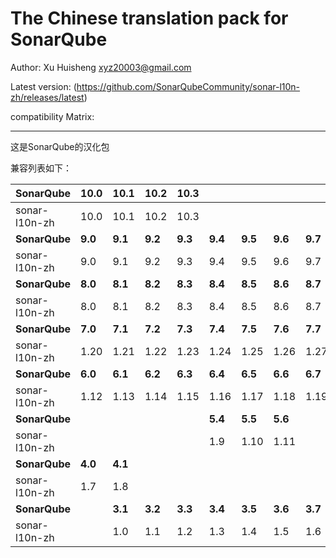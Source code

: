 The Chinese translation pack for SonarQube
=======

Author: Xu Huisheng <xyz20003@gmail.com>

Latest version: (https://github.com/SonarQubeCommunity/sonar-l10n-zh/releases/latest)

compatibility Matrix:

---

这是SonarQube的汉化包

兼容列表如下：

**SonarQube** |**10.0**|**10.1**|**10.2**|**10.3**|        |        |        |        |        |        |
--------------|--------|--------|--------|--------|--------|--------|--------|--------|--------|--------|
sonar-l10n-zh |10.0    |10.1    |10.2    |10.3    |        |        |        |        |        |        |
**SonarQube** |**9.0** |**9.1** |**9.2** |**9.3** |**9.4** |**9.5** |**9.6** |**9.7** |**9.8** |**9.9** |
sonar-l10n-zh |9.0     |9.1     |9.2     |9.3     |9.4     |9.5     |9.6     |9.7     |9.8     |9.9     |
**SonarQube** |**8.0** |**8.1** |**8.2** |**8.3** |**8.4** |**8.5** |**8.6** |**8.7** |**8.8** |**8.9** |
sonar-l10n-zh |8.0     |8.1     |8.2     |8.3     |8.4     |8.5     |8.6     |8.7     |8.8     |8.9     |
**SonarQube** |**7.0** |**7.1** |**7.2** |**7.3** |**7.4** |**7.5** |**7.6** |**7.7** |**7.8** |**7.9** |
sonar-l10n-zh |1.20    |1.21    |1.22    |1.23    |1.24    |1.25    |1.26    |1.27    |1.28    |1.29    |
**SonarQube** |**6.0** |**6.1** |**6.2** |**6.3** |**6.4** |**6.5** |**6.6** |**6.7** |        |        |
sonar-l10n-zh |1.12    |1.13    |1.14    |1.15    |1.16    |1.17    |1.18    |1.19    |        |        |
**SonarQube** |        |        |        |        |**5.4** |**5.5** |**5.6** |        |        |        |
sonar-l10n-zh |        |        |        |        |1.9     |1.10    |1.11    |        |        |        |
**SonarQube** |**4.0** |**4.1** |        |        |        |        |        |        |        |        |
sonar-l10n-zh |1.7     |1.8     |        |        |        |        |        |        |        |        |
**SonarQube** |        |**3.1** |**3.2** |**3.3** |**3.4** |**3.5** |**3.6** |**3.7** |        |        |
sonar-l10n-zh |        |1.0     |1.1     |1.2     |1.3     |1.4     |1.5     |1.6     |        |        |

